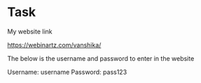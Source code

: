 # Task

My website link

https://webinartz.com/vanshika/

The below is the username and password to enter in the website

Username: username
Password: pass123
